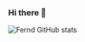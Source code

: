 ### Hi there 👋

![Fernd GitHub stats](https://github-readme-stats.vercel.app/api?username=FerndWehbe&show_icons=true&title_color=fff&icon_color=79ff97&text_color=9f9f9f&bg_color=151515)

